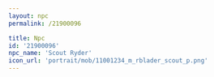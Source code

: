 ```yaml
---
layout: npc
permalink: /21900096

title: Npc
id: '21900096'
npc_name: 'Scout Ryder'
icon_url: 'portrait/mob/11001234_m_rblader_scout_p.png'
---
```

